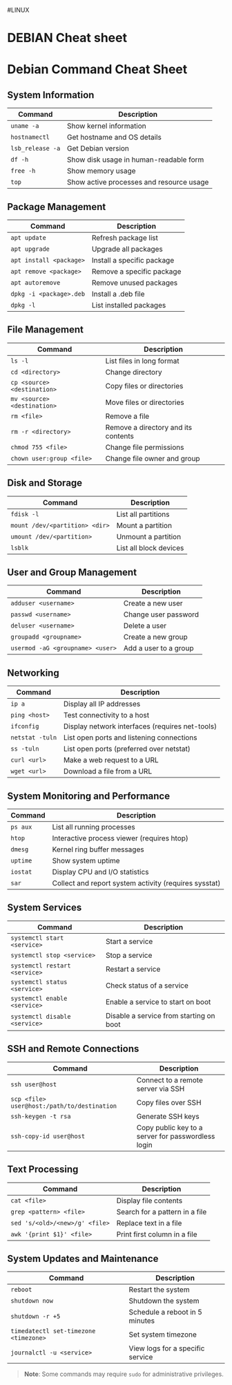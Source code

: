 #LINUX 

# DEBIAN Cheat sheet


# Debian Command Cheat Sheet

## System Information

| Command          | Description                              |
| ---------------- | ---------------------------------------- |
| `uname -a`       | Show kernel information                  |
| `hostnamectl`    | Get hostname and OS details              |
| `lsb_release -a` | Get Debian version                       |
| `df -h`          | Show disk usage in human-readable form   |
| `free -h`        | Show memory usage                        |
| `top`            | Show active processes and resource usage |

## Package Management

| Command                 | Description                |
| ----------------------- | -------------------------- |
| `apt update`            | Refresh package list       |
| `apt upgrade`           | Upgrade all packages       |
| `apt install <package>` | Install a specific package |
| `apt remove <package>`  | Remove a specific package  |
| `apt autoremove`        | Remove unused packages     |
| `dpkg -i <package>.deb` | Install a .deb file        |
| `dpkg -l`               | List installed packages    |

## File Management

| Command                                   | Description                                  |
|-------------------------------------------|----------------------------------------------|
| `ls -l`                                   | List files in long format                    |
| `cd <directory>`                          | Change directory                             |
| `cp <source> <destination>`               | Copy files or directories                    |
| `mv <source> <destination>`               | Move files or directories                    |
| `rm <file>`                               | Remove a file                                |
| `rm -r <directory>`                       | Remove a directory and its contents          |
| `chmod 755 <file>`                        | Change file permissions                      |
| `chown user:group <file>`                 | Change file owner and group                  |

## Disk and Storage

| Command                        | Description                              |
|--------------------------------|------------------------------------------|
| `fdisk -l`                     | List all partitions                      |
| `mount /dev/<partition> <dir>` | Mount a partition                        |
| `umount /dev/<partition>`      | Unmount a partition                      |
| `lsblk`                        | List all block devices                   |

## User and Group Management

| Command                            | Description                                  |
|------------------------------------|----------------------------------------------|
| `adduser <username>`               | Create a new user                            |
| `passwd <username>`                | Change user password                         |
| `deluser <username>`               | Delete a user                                |
| `groupadd <groupname>`             | Create a new group                           |
| `usermod -aG <groupname> <user>`   | Add a user to a group                        |

## Networking

| Command                          | Description                                  |
|----------------------------------|----------------------------------------------|
| `ip a`                           | Display all IP addresses                     |
| `ping <host>`                    | Test connectivity to a host                  |
| `ifconfig`                       | Display network interfaces (requires net-tools) |
| `netstat -tuln`                  | List open ports and listening connections    |
| `ss -tuln`                       | List open ports (preferred over netstat)     |
| `curl <url>`                     | Make a web request to a URL                  |
| `wget <url>`                     | Download a file from a URL                   |

## System Monitoring and Performance

| Command                       | Description                                  |
|-------------------------------|----------------------------------------------|
| `ps aux`                      | List all running processes                   |
| `htop`                        | Interactive process viewer (requires htop)   |
| `dmesg`                       | Kernel ring buffer messages                  |
| `uptime`                      | Show system uptime                           |
| `iostat`                      | Display CPU and I/O statistics               |
| `sar`                         | Collect and report system activity (requires sysstat) |

## System Services

| Command                               | Description                                  |
|---------------------------------------|----------------------------------------------|
| `systemctl start <service>`           | Start a service                              |
| `systemctl stop <service>`            | Stop a service                               |
| `systemctl restart <service>`         | Restart a service                            |
| `systemctl status <service>`          | Check status of a service                    |
| `systemctl enable <service>`          | Enable a service to start on boot            |
| `systemctl disable <service>`         | Disable a service from starting on boot      |

## SSH and Remote Connections

| Command                                        | Description                                  |
|------------------------------------------------|----------------------------------------------|
| `ssh user@host`                                | Connect to a remote server via SSH           |
| `scp <file> user@host:/path/to/destination`    | Copy files over SSH                          |
| `ssh-keygen -t rsa`                            | Generate SSH keys                            |
| `ssh-copy-id user@host`                        | Copy public key to a server for passwordless login |

## Text Processing

| Command                        | Description                    |
| ------------------------------ | ------------------------------ |
| `cat <file>`                   | Display file contents          |
| `grep <pattern> <file>`        | Search for a pattern in a file |
| `sed 's/<old>/<new>/g' <file>` | Replace text in a file         |
| `awk '{print $1}' <file>`      | Print first column in a file   |

## System Updates and Maintenance

| Command                               | Description                                  |
|---------------------------------------|----------------------------------------------|
| `reboot`                              | Restart the system                           |
| `shutdown now`                        | Shutdown the system                          |
| `shutdown -r +5`                      | Schedule a reboot in 5 minutes               |
| `timedatectl set-timezone <timezone>` | Set system timezone                          |
| `journalctl -u <service>`             | View logs for a specific service             |

> **Note**: Some commands may require `sudo` for administrative privileges.
